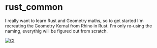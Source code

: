 ﻿# rust_common

I really want to learn Rust and Geometry maths, so to get started I'm recreating the Geometry Kernal from Rhino in Rust.
I'm only re-using the naming, everythig will be figured out from scratch.

[![CI](https://github.com/clicketyclackety/rust_common/actions/workflows/build.yml/badge.svg)](https://github.com/clicketyclackety/rust_common/actions/workflows/build.yml)
